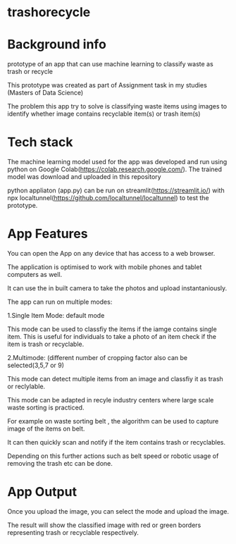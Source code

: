 # trashorecycle

# Background info
prototype of an app that can use machine learning to classify waste as trash or recycle

This prototype was created as part of Assignment task in my studies (Masters of Data Science)

The problem this app try to solve is classifying waste items using images to identify whether image contains recyclable item(s) or trash item(s)

# Tech stack
The machine learning model used for the app was developed and run using python on Google Colab(https://colab.research.google.com/).
The trained model was download and uploaded in this repository

python appliaton (app.py) can be run on streamlit(https://streamlit.io/) with npx localtunnel(https://github.com/localtunnel/localtunnel) to test the prototype.


# App Features

You can open the App on any device that has access to a web browser. 

The application is optimised to work with mobile phones and tablet computers as well. 

It can use the in built camera to take the photos and upload instantaniously.<br />

The app can run on multiple modes:<br />

1.Single Item Mode: default mode<br />

  This mode can be used to classfiy the items if the iamge contains single item. This is useful for individuals to take a photo of an item  check if the item is trash or   recyclable.<br />
  
2.Multimode: (different number of cropping factor also can be selected(3,5,7 or 9)<br />

  This mode can detect multiple items from an image and classfiy it as trash or reclylable.  
  
  This mode can be adapted in recyle industry centers where large scale waste sorting is practiced.
  
  For example on waste sorting belt , the algorithm can be used to capture image of the items on belt.
  
  It can then quickly scan and notify if the item contains trash or recyclables. 
  
  Depending on this further actions such as belt speed or robotic usage of removing the trash etc can be done.
  
# App Output
  Once you upload the image, you can select the mode and upload the image.
  
  The result will show the classified image with red or green borders representing trash or recyclable respectively.
